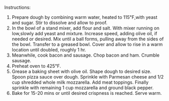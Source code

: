 Instructions:
1. Prepare dough by combining warm water, heated to 115℉,with yeast and sugar. Stir to dissolve and allow to proof.
2. In the bowl of a stand mixer, add flour and salt. With mixer running on low,slowly add yeast and mixture. Increase speed, adding olive oil, if needed or desired. Mix until a ball forms, pulling away from the sides of the bowl. Transfer to a greased bowl. Cover and allow to rise in a warm location until doubled, roughly 1 hr.
3. Meanwhile, cook bacon and sausage. Chop bacon and ham. Crumble sausage.
4. Preheat oven to 425℉.
5. Grease a baking sheet with olive oil. Shape dough to desired size. Spoon pizza sauce over dough. Sprinkle with Parmesan cheese and 1/2 cup shredded whole milk mozzarella. Add meat toppings. Finally sprinkle with remaining 1 cup mozzarella and ground black pepper.
6. Bake for 15-20 mins or until desired crispness is reached. Serve warm.